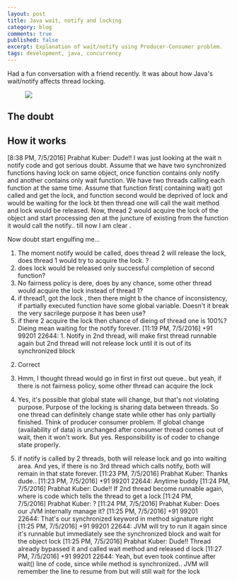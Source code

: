 ```yaml
---
layout: post
title: Java wait, notify and locking
category: blog
comments: true
published: false
excerpt: Explanation of wait/notify using Producer-Consumer problem.
tags: development, java, concurrency
---
```


Had a fun conversation with a friend recently. It was about how Java's wait/notify affects thread locking. 

<figure>
 <a href="{{ site.url }}/images/blog/java-wait-notify.png"><img src="{{ site.url }}/images/blog/java-wait-notify.png"></a>
</figure>

## The doubt



## How it works

[8:38 PM, 7/5/2016] Prabhat Kuber: Dude!! I was just looking at the wait n notify code and got serious doubt.
Assume that we have two synchronized functions having lock on same object, once function contains only notify and another contains only wait function. We have two threads calling each function at the same time. Assume that function first( containing wait) got called and get the lock, and function second would be deprived of lock and would be waiting for the lock bt then thread one will call the wait method and lock would be released. Now, thread 2 would acquire the lock of the object and start processing den at the juncture of existing from the function it would call the notify.. till now I am clear .

Now doubt start engulfing me...
1)  The moment notify would be called, does thread 2 will release the lock, does thread 1 would try to acquire the lock. ?
2) does lock would be released only successful completion of second function?
3) No fairness policy is dere, does by any chance, some other thread would acquire the lock instead of thread 1?
4) if thread1, got the lock , then there might b the chance of inconsistency, if partially executed function have some global variable. Doesn't it break the very sacrilege purpose it has been use?
6) if there 2 acquire the lock then chance of dieing of thread one is 100%? Dieing mean waiting for the notify forever.
[11:19 PM, 7/5/2016] +91 99201 22644: 1. Notify in 2nd thread, will make first thread runnable again but 2nd thread will not release lock until it is out of its synchronized block

2. Correct

3. Hmm, I thought thread would go in first in first out queue.. but yeah, if there is not fairness policy, some other thread can acquire the lock

4. Yes, it's possible that global state will change, but that's not violating purpose. Purpose of the locking is sharing data between threads. So one thread can definitely change state while other has only partially finished. Think of producer consumer problem. If global change (availability of data)  is unchanged after consumer thread comes out of wait, then it won't work. But yes. Responsibility is of coder to change state properly.

6. if notify is called by 2 threads, both will release lock and go into waiting area.  And yes, if there is no 3rd thread which calls notify, both will remain in that state forever.
[11:23 PM, 7/5/2016] Prabhat Kuber: Thanks dude..
[11:23 PM, 7/5/2016] +91 99201 22644: Anytime buddy
[11:24 PM, 7/5/2016] Prabhat Kuber: Dude!! If 2nd thread become runnable again, where is code which tells the thread to get a lock
[11:24 PM, 7/5/2016] Prabhat Kuber: ?
[11:24 PM, 7/5/2016] Prabhat Kuber: Does our JVM internally manage it?
[11:25 PM, 7/5/2016] +91 99201 22644: That's our synchronized keyword in method signature right
[11:25 PM, 7/5/2016] +91 99201 22644: JVM will try to run it again since it's runnable but immediately see the synchronized block and wait for the object lock
[11:25 PM, 7/5/2016] Prabhat Kuber: Dude!! Thread already bypassed it and called wait method and released d lock
[11:27 PM, 7/5/2016] +91 99201 22644: Yeah, but even took continue after wait() line of code, since while method is synchronized.. JVM will remember the line to resume from but will still wait for the lock